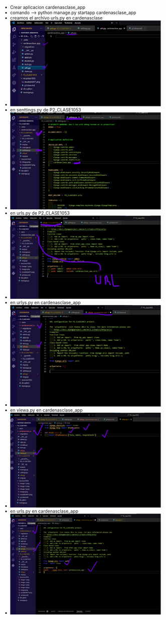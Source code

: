 -  Crear aplicacion cardenasclase_app
-  comando --> python manage.py startapp cardenasclase_app
-  creamos el archivo urls.py en cardenasclase
-  ![alt text](image.png)
-  en senttings.py de P2_CLASE1053
-  ![alt text](image-1.png)
-  en urls.py de P2_CLASE1053
-  ![alt text](image-2.png)
-  en urlys.py en cardenasclase_app
-  ![alt text](image-3.png)
-  en viewa.py en cardenasclase_app
-  ![alt text](image-4.png)
-  en urls.py en cardenasclase_app
-  ![alt text](image-5.png)